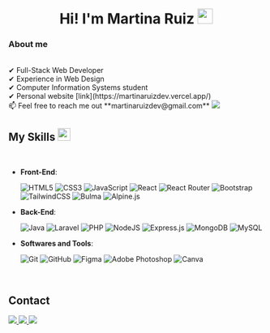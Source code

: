 <h1 align="center">
Hi! I'm Martina Ruiz
	<a href="https://github.com/Bouaskaoun" target="_self">
		<img src="https://media.giphy.com/media/hvRJCLFzcasrR4ia7z/giphy.gif" width="30">
	</a>
</h1>

<h3>About me</h3>
<br>
✔ Full-Stack Web Developer<br>
✔ Experience in Web Design<br>
✔ Computer Information Systems student<br>
✔ Personal website [link](https://martinaruizdev.vercel.app/)<br>
📫 Feel free to reach me out **martinaruizdev@gmail.com**

<img src="https://user-images.githubusercontent.com/73097560/115834477-dbab4500-a447-11eb-908a-139a6edaec5c.gif">

## <b> My Skills</b> <img src="https://media2.giphy.com/media/QssGEmpkyEOhBCb7e1/giphy.gif?cid=ecf05e47a0n3gi1bfqntqmob8g9aid1oyj2wr3ds3mg700bl&rid=giphy.gif" width ="25">
<br>
<p align="center">
    
- **Front-End**:

   ![HTML5](https://img.shields.io/badge/HTML5%20-%23E34F26.svg?style=for-the-badge&logo=html5&logoColor=white)
   ![CSS3](https://img.shields.io/badge/CSS%20-%231572B6.svg?style=for-the-badge&logo=css3&logoColor=white)
   ![JavaScript](https://img.shields.io/badge/JavaScript%20-%23F7DF1E.svg?style=for-the-badge&logo=javascript&logoColor=black)
   ![React](https://img.shields.io/badge/react-%2320232a.svg?style=for-the-badge&logo=react&logoColor=%2361DAFB)
   ![React Router](https://img.shields.io/badge/React_Router-CA4245?style=for-the-badge&logo=react-router&logoColor=white)
   ![Bootstrap](https://img.shields.io/badge/bootstrap-%238511FA.svg?style=for-the-badge&logo=bootstrap&logoColor=white)
   ![TailwindCSS](https://img.shields.io/badge/tailwindcss-%2338B2AC.svg?style=for-the-badge&logo=tailwind-css&logoColor=white)
   ![Bulma](https://img.shields.io/badge/bulma-00D1B2?style=for-the-badge&logo=bulma&logoColor=white)
   ![Alpine.js](https://img.shields.io/badge/Alpine.js-8BC0D0?style=for-the-badge&logo=alpine.js&logoColor=black)


- **Back-End**:

   ![Java](https://img.shields.io/badge/java-%23ED8B00.svg?style=for-the-badge&logo=openjdk&logoColor=white)
   ![Laravel](https://img.shields.io/badge/Laravel-FF2D20?style=for-the-badge&logo=laravel&logoColor=white)
   ![PHP](https://img.shields.io/badge/php-%23777BB4.svg?style=for-the-badge&logo=php&logoColor=white)
   ![NodeJS](https://img.shields.io/badge/node.js-6DA55F?style=for-the-badge&logo=node.js&logoColor=white)
   ![Express.js](https://img.shields.io/badge/Express.js-000000?style=for-the-badge&logo=express&logoColor=white)
   ![MongoDB](https://img.shields.io/badge/MongoDB-%234ea94b.svg?style=for-the-badge&logo=mongodb&logoColor=white)
   ![MySQL](https://img.shields.io/badge/mysql-4479A1.svg?style=for-the-badge&logo=mysql&logoColor=white)
    


- **Softwares and Tools**:

    ![Git](https://img.shields.io/badge/git-%23F05033.svg?style=for-the-badge&logo=git&logoColor=white)
    ![GitHub](https://img.shields.io/badge/github-%23121011.svg?style=for-the-badge&logo=github&logoColor=white)
    ![Figma](https://img.shields.io/badge/figma-%23F24E1E.svg?style=for-the-badge&logo=figma&logoColor=white)
    ![Adobe Photoshop](https://img.shields.io/badge/adobe%20photoshop-%2331A8FF.svg?style=for-the-badge&logo=adobe%20photoshop&logoColor=white)
    ![Canva](https://img.shields.io/badge/Canva-%2300C4CC.svg?style=for-the-badge&logo=Canva&logoColor=white)

</p>
<br>

## <b> Contact</b>

 <a href="https://accounts.google.com/signin/v2/identifier?passive=1209600&continue=https%3A%2F%2Faccounts.google.com%2FEditPasswd%3Fhl%3Des&followup=https%3A%2F%2Faccounts.google.com%2FEditPasswd%3Fhl%3Des&hl=es&flowName=GlifWebSignIn&flowEntry=ServiceLogin" >
 <img src="https://img.shields.io/badge/Gmail-D14836?style=for-the-badge&logo=gmail&logoColor=white" >
 </a>

 <a href="https://www.linkedin.com/in/martina-ruiz-3a43712a2/" >
 <img src="https://img.shields.io/badge/linkedin-%230077B5.svg?style=for-the-badge&logo=linkedin&logoColor=white" >
 </a>

 <a href="https://www.instagram.com/mr_frontdev/" >
 <img src="https://img.shields.io/badge/Instagram-%23E4405F.svg?style=for-the-badge&logo=Instagram&logoColor=white" >
 </a>
    
<br>
